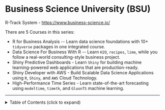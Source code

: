 # Business Science University (BSU)

R-Track System - <https://www.business-science.io/>

There are 5 Courses in this series:

-   R for Business Analysis -- Learn data science foundations with 10+ `tidyverse` packages in one integrated course.
-   Data Science For Business With R -- Learn `H2O`, `recipes`, `lime`, while you follow a real-world consulting-style business project.
-   Shiny Predictive Dashboards - Learn `Shiny` for building machine learning-powered web applications that are production-ready.
-   Shiny Developer with AWS - Build Scalable Data Science Applications using `R`, `Shiny`, and `AWS` Cloud Technology.
-   High-Performance Time Series - Learn state-of-the-art forecasting using `modeltime`, `timetk`, and `GluonTS` machine learning.

------------------------------------------------------------------------

<details>

<summary>Table of Contents (click to expand)</summary>

<!-- toc -->

1.  [Data Science for Business Part 1](https://github.com/poncest/BSU/tree/main/R-Track/Course%201%20-%20DS%20for%20Business%20Part%201/DS4B_101_R_Business_Analysis)
    -   [Project: Company Segmentation](https://rpubs.com/poncest/885397)
2.  [Data Science for Business Part 2](https://github.com/poncest/BSU/tree/main/R-Track/Course_02_DS_for_Business_Part_2/DS4B_HR201_Business_Analysis)
    -   Project:
3.  Shiny Web Applications Part 1
    -   Project:
4.  Shiny Web Applications Part 2
    -   Project:
5.  High Performance Time Series
    -   Project:
    
<!-- tocstop -->
</details>
